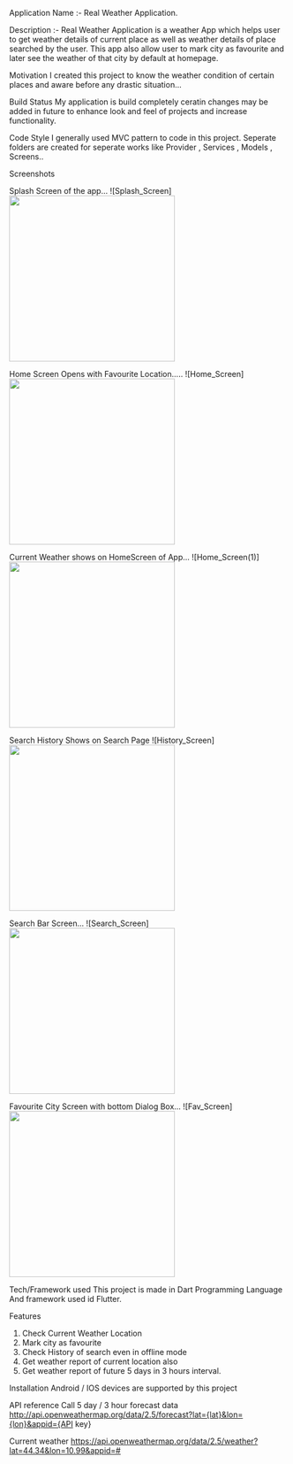 Application Name :- Real Weather Application.

Description :- Real Weather Application is a weather App which helps user to get weather details of current place as well as weather details of place searched by the user.
This app also allow user to mark city as favourite and later see the weather of that city by default at homepage.

Motivation
I created this project to know the weather condition of certain places and aware before any drastic situation...

Build Status
My application is build completely ceratin changes may be added in future to enhance look and feel of projects and increase functionality.

Code Style
I generally used MVC pattern to code in this project. Seperate folders are created for seperate works like Provider , Services , Models , Screens..

Screenshots


Splash Screen of the app...
![Splash_Screen]
<br>
<img src='https://user-images.githubusercontent.com/90108900/222703704-bb75c1b5-7c0c-46fe-bcd9-972a9671f27a.jpeg' width='300' />

 Home Screen Opens with Favourite Location.....
![Home_Screen]
<img src='https://user-images.githubusercontent.com/90108900/222703743-4156eed7-4c4c-4c65-a142-bc601eea4a74.jpeg' width='300' />

Current Weather shows on HomeScreen of App...
![Home_Screen(1)]
<img src='https://user-images.githubusercontent.com/90108900/222703750-1afe2205-698e-4213-b516-f1f4e9beb676.jpeg' width='300' />

Search History Shows on Search Page
![History_Screen]
<img src='https://user-images.githubusercontent.com/90108900/222703765-4236f2ef-551a-46ed-8dda-db934ac271e3.jpeg' width='300' />

Search Bar Screen...
![Search_Screen]
<img src='https://user-images.githubusercontent.com/90108900/222703781-2e924c27-5d10-4cd0-82e8-0f7a19a6c276.jpeg' width='300' />

Favourite City Screen with bottom Dialog Box...
![Fav_Screen]
<img src='https://user-images.githubusercontent.com/90108900/222703790-3b5b3703-fdb2-4742-b481-aea29bfbac60.jpeg' width='300' />

Tech/Framework used
This project is made in Dart Programming Language And framework used id Flutter.

Features
1) Check Current Weather Location
2) Mark city as favourite
3) Check History of search even in offline mode
4) Get weather report of current location also
5) Get weather report of future 5 days in 3 hours interval.

Installation
Android / IOS devices are supported by this project

API reference
Call 5 day / 3 hour forecast data
http://api.openweathermap.org/data/2.5/forecast?lat={lat}&lon={lon}&appid={API key}

Current weather 
https://api.openweathermap.org/data/2.5/weather?lat=44.34&lon=10.99&appid=#





